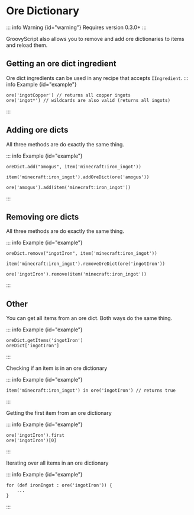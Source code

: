 # Ore Dictionary

::: info Warning {id="warning"}
Requires version 0.3.0+
:::

GroovyScript also allows you to remove and add ore dictionaries to items and reload them.

## Getting an ore dict ingredient
Ore dict ingredients can be used in any recipe that accepts `IIngredient`.
::: info Example {id="example"}

```groovy:no-line-numbers
ore('ingotCopper') // returns all copper ingots
ore('ingot*') // wildcards are also valid (returns all ingots)
```

:::

## Adding ore dicts

All three methods are do exactly the same thing.

::: info Example {id="example"}

```groovy:no-line-numbers
oreDict.add("amogus", item('minecraft:iron_ingot'))

item('minecraft:iron_ingot').addOreDict(ore('amogus'))

ore('amogus').add(item('minecraft:iron_ingot'))
```

:::

## Removing ore dicts

All three methods are do exactly the same thing.

::: info Example {id="example"}

```groovy:no-line-numbers
oreDict.remove("ingotIron", item('minecraft:iron_ingot'))

item('minecraft:iron_ingot').removeOreDict(ore('ingotIron'))

ore('ingotIron').remove(item('minecraft:iron_ingot'))
```

:::

## Other

You can get all items from an ore dict.
Both ways do the same thing.

::: info Example {id="example"}

```groovy:no-line-numbers
oreDict.getItems('ingotIron')
oreDict['ingotIron']
```

:::

Checking if an item is in an ore dictionary

::: info Example {id="example"}

```groovy:no-line-numbers
item('minecraft:iron_ingot') in ore('ingotIron') // returns true
```

:::

Getting the first item from an ore dictionary

::: info Example {id="example"}

```groovy:no-line-numbers
ore('ingotIron').first
ore('ingotIron')[0]
```

:::

Iterating over all items in an ore dictionary

::: info Example {id="example"}

```groovy:no-line-numbers
for (def ironIngot : ore('ingotIron')) {
    ...
}
```

:::
